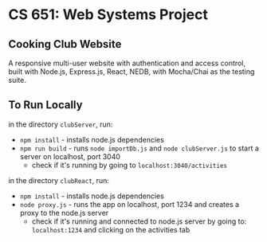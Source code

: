 # CS 651: Web Systems Project

## Cooking Club Website

A responsive multi-user website with authentication and access control, built with Node.js, Express.js, React, NEDB, with Mocha/Chai as the testing suite.

## To Run Locally

in the directory `clubServer`, run:
* `npm install` - installs node.js dependencies
* `npm run build` - runs `node importDb.js` and `node clubServer.js` to start a server on localhost, port 3040
  * check if it's running by going to `localhost:3040/activities`

in the directory `clubReact`, run:
* `npm install` - installs node.js dependencies
* `node proxy.js` - runs the app on localhost, port 1234 and creates a proxy to the node.js server
  * check if it's running and connected to node.js server by going to: `localhost:1234` and clicking on the activities tab